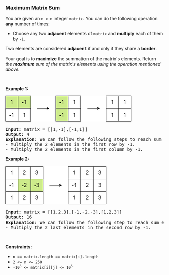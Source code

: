 
<h3>Maximum Matrix Sum</h3>
<div><p>You are given an <code>n x n</code> integer <code>matrix</code>. You can do the following operation <strong>any</strong> number of times:</p>
<ul>
<li>Choose any two <strong>adjacent</strong> elements of <code>matrix</code> and <strong>multiply</strong> each of them by <code>-1</code>.</li>
</ul>
<p>Two elements are considered <strong>adjacent</strong> if and only if they share a <strong>border</strong>.</p>
<p>Your goal is to <strong>maximize</strong> the summation of the matrix's elements. Return <em>the <strong>maximum</strong> sum of the matrix's elements using the operation mentioned above.</em></p>
<p> </p>
<p><strong>Example 1:</strong></p>
<img alt="" src="assets/80eddcb2cdd1475bb9abdc08c198381f.png" style="width: 401px; height: 81px;"/>
<pre><strong>Input:</strong> matrix = [[1,-1],[-1,1]]
<strong>Output:</strong> 4
<b>Explanation:</b> We can follow the following steps to reach sum equals 4:
- Multiply the 2 elements in the first row by -1.
- Multiply the 2 elements in the first column by -1.
</pre>
<p><strong>Example 2:</strong></p>
<img alt="" src="assets/d322f9c436a64da5be9d2422c738979a.png" style="width: 321px; height: 121px;"/>
<pre><strong>Input:</strong> matrix = [[1,2,3],[-1,-2,-3],[1,2,3]]
<strong>Output:</strong> 16
<b>Explanation:</b> We can follow the following step to reach sum equals 16:
- Multiply the 2 last elements in the second row by -1.
</pre>
<p> </p>
<p><strong>Constraints:</strong></p>
<ul>
<li><code>n == matrix.length == matrix[i].length</code></li>
<li><code>2 &lt;= n &lt;= 250</code></li>
<li><code>-10<sup>5</sup> &lt;= matrix[i][j] &lt;= 10<sup>5</sup></code></li>
</ul>
</div>

